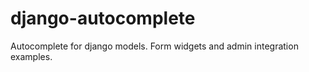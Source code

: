 django-autocomplete
===================

Autocomplete for django models. Form widgets and admin integration examples.
